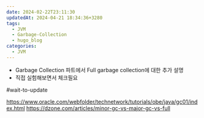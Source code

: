 ```yaml
---
date: 2024-02-22T23:11:30
updatedAt: 2024-04-21 18:34:36+3280
tags:
  - JVM
  - Garbage-Collection
  - hugo_blog
categories:
  - JVM
---
```

- Garbage Collection 파트에서 Full garbage collection에 대한 추가 설명
- 직접 실험해보면서 체크필요

#wait-to-update 

https://www.oracle.com/webfolder/technetwork/tutorials/obe/java/gc01/index.html
https://dzone.com/articles/minor-gc-vs-major-gc-vs-full